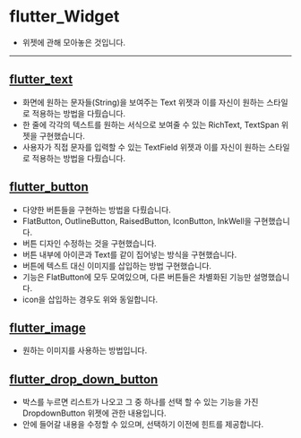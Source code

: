 # flutter_Widget

- 위젯에 관해 모아놓은 것입니다.

-----------------------

## [flutter_text](https://github.com/OOGEE/Flutter/tree/master/flutter_Widget/flutter_text)

- 화면에 원하는 문자들(String)을 보여주는 Text 위젯과 이를 자신이 원하는 스타일로 적용하는 방법을 다뤘습니다.
- 한 줄에 각각의 텍스트를 원하는 서식으로 보여줄 수 있는 RichText, TextSpan 위젯을 구현했습니다.
- 사용자가 직접 문자를 입력할 수 있는 TextField 위젯과 이를 자신이 원하는 스타일로 적용하는 방법을 다뤘습니다.

## [flutter_button](https://github.com/OOGEE/Flutter/tree/master/flutter_Widget/flutter_button)

- 다양한 버튼들을 구현하는 방법을 다뤘습니다.
- FlatButton, OutlineButton, RaisedButton, IconButton, InkWell을 구현했습니다.
- 버튼 디자인 수정하는 것을 구현했습니다.
- 버튼 내부에 아이콘과 Text를 같이 집어넣는 방식을 구현했습니다.
- 버튼에 텍스트 대신 이미지를 삽입하는 방법 구현했습니다.
- 기능은 FlatButton에 모두 모여있으며, 다른 버튼들은 차별화된 기능만 설명했습니다.
- icon을 삽입하는 경우도 위와 동일합니다.

## [flutter_image](https://github.com/OOGEE/Flutter/tree/master/flutter_Widget/flutter_image)

- 원하는 이미지를 사용하는 방법입니다.

## [flutter_drop_down_button](https://github.com/OOGEE/Flutter/tree/master/flutter_Widget/flutter_drop_down_button)

- 박스를 누르면 리스트가 나오고 그 중 하나를 선택 할 수 있는 기능을 가진 DropdownButton 위젯에 관한 내용입니다.
- 안에 들어갈 내용을 수정할 수 있으며, 선택하기 이전에 힌트를 제공합니다.